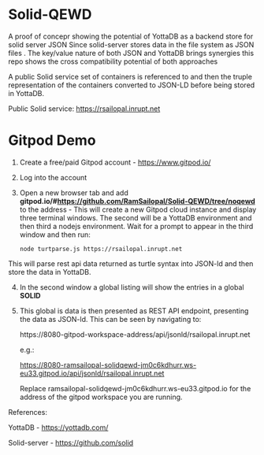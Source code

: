 # Solid-QEWD

A proof of concepr showing the potential of YottaDB as a backend store for solid server
JSON
Since solid-server stores data in the file system as JSON files . The key/value nature of both JSON and YottaDB brings synergies this repo shows the cross compatibility potential of both approaches

A public Solid service set of containers is referenced to and then the truple representation of the containers converted to JSON-LD before being stored in YottaDB.

Public Solid service: https://rsailopal.inrupt.net

 # Gitpod Demo
 
1) Create a free/paid Gitpod account - https://www.gitpod.io/
2) Log into the account
3) Open a new browser tab and add **gitpod.io/#https://github.com/RamSailopal/Solid-QEWD/tree/noqewd** to the address - This will create a new Gitpod cloud instance and display three terminal windows. The second will be a YottaDB environment and then third a nodejs environment. Wait for a prompt to appear in the third window and then run:

       node turtparse.js https://rsailopal.inrupt.net
    
This will parse rest api data returned as turtle syntax into JSON-ld and then store the data in YottaDB. 

4) In the second window a global listing will show the entries in a global **SOLID**
5) This global is data is then presented as REST API endpoint, presenting the data as JSON-ld. This can be seen by navigating to:

   https://8080-gitpod-workspace-address/api/jsonld/rsailopal.inrupt.net
   
   e.g.:
   
   https://8080-ramsailopal-solidqewd-jm0c6kdhurr.ws-eu33.gitpod.io/api/jsonld/rsailopal.inrupt.net
   
   Replace ramsailopal-solidqewd-jm0c6kdhurr.ws-eu33.gitpod.io for the address of the gitpod workspace you are running.


References:

YottaDB - https://yottadb.com/

Solid-server - https://github.com/solid
